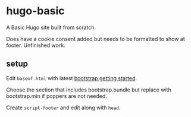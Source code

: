 # hugo-basic

A Basic Hugo site built from scratch.

Does have a cookie consent added but needs to be formatted to show at footer. Unfinished work.

## setup

Edit `baseof.html` with latest [bootstrap getting started](https://getbootstrap.com/docs/5.2/getting-started/introduction/).

Choose the section that includes bootstrap.bundle but replace with bootstrap.min if poppers are not needed.

Create `script-footer` and edit along with `head`.
